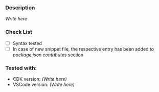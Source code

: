 ### Description

_Write here_

### Check List

- [ ] Syntax tested
- [ ] In case of new snippet file, the respective entry has been added to _package.json_ _contributes_ section

### Tested with:

- CDK version: _(Write here)_
- VSCode version: _(Write here)_
